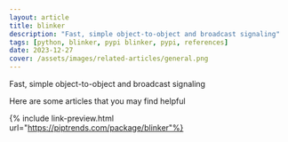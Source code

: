 ```yaml
---
layout: article
title: blinker
description: "Fast, simple object-to-object and broadcast signaling"
tags: [python, blinker, pypi blinker, pypi, references]
date: 2023-12-27
cover: /assets/images/related-articles/general.png
---
```


Fast, simple object-to-object and broadcast signaling

Here are some articles that you may find helpful

{% include link-preview.html url="https://piptrends.com/package/blinker"%}
